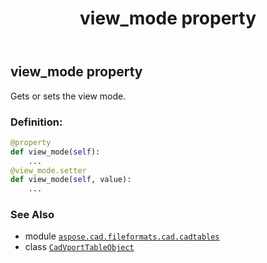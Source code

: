 ﻿---
title: view_mode property
second_title: Aspose.CAD for Python via .NET API References
description: 
type: docs
weight: 610
url: /python-net/aspose.cad.fileformats.cad.cadtables/cadvporttableobject/view_mode/
is_root: false
---

## view_mode property


Gets or sets the view mode.
### Definition:
```python
@property
def view_mode(self):
    ...
@view_mode.setter
def view_mode(self, value):
    ...
```

### See Also
* module [`aspose.cad.fileformats.cad.cadtables`](../../)
* class [`CadVportTableObject`](/cad/python-net/aspose.cad.fileformats.cad.cadtables/cadvporttableobject)
